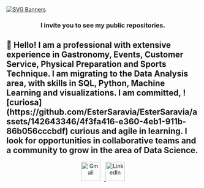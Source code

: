 [![SVG Banners](https://svg-banners.vercel.app/api?type=typeWriter&text1=Hi%20%F0%9F%91%8B,%20I%27m%20Ester,%20welcome%20to%20my%20hacker%20space&height=100&width=1000)](https://github.com/EsterSaravia)

<h3 align="center">I invite you to see my public repositories.</h3>

<h2 align="left">👋 Hello! I am a professional with extensive experience in Gastronomy, Events, Customer Service, Physical Preparation and Sports Technique. I am migrating to the Data Analysis area, with skills in SQL, Python, Machine Learning and visualizations. I am committed,  ![curiosa](https://github.com/EsterSaravia/EsterSaravia/assets/142643346/4f3fa416-e360-4eb1-911b-86b056cccbdf)
curious and agile in learning. I look for opportunities in collaborative teams and a community to grow in the area of ​​Data Science.</h2>


<p align="center">
  <a href="esterlsaravia@gmail.com">
    <img src="https://www.google.com/url?sa=i&url=https%3A%2F%2Fpt.vecteezy.com%2Fpng%2F22484516-google-enviar-gmail-icone-logotipo-simbolo&psig=AOvVaw0_Y1EnosS-jLILW-0I1pRB&ust=1716485928997000&source=images&cd=vfe&opi=89978449&ved=0CBIQjRxqFwoTCNC30MjmoYYDFQAAAAAdAAAAABAe" alt="Gmail" height="50" style="margin-right: 10px;">
  </a>
  <a href="https://www.linkedin.com/in/estersaravia/">
    <img src="https://www.google.com/imgres?q=%20imagem%20linkedin&imgurl=https%3A%2F%2Fblog.b2bstack.com.br%2Fwp-content%2Fuploads%2F2022%2F11%2FLinkedIn-simbolo.jpg&imgrefurl=https%3A%2F%2Fblog.b2bstack.com.br%2Flinkedin%2F&docid=DyZ21GUcQqBfTM&tbnid=2lcTx7fAxNy7jM&vet=12ahUKEwiKq4eM5qGGAxW-q5UCHanVB6IQM3oECE4QAA..i&w=900&h=506&hcb=2&ved=2ahUKEwiKq4eM5qGGAxW-q5UCHanVB6IQM3oECE4QAA" alt="LinkedIn" height="50">
  </a>
</p>
